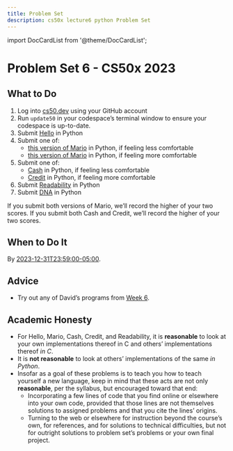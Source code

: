 ```yaml
---
title: Problem Set
description: cs50x lecture6 python Problem Set
---
```


import DocCardList from '@theme/DocCardList';

# Problem Set 6 - CS50x 2023

## What to Do

1.  Log into [cs50.dev](https://cs50.dev/) using your GitHub account
2.  Run `update50` in your codespace’s terminal window to ensure your codespace is up-to-date.
3.  Submit [Hello](hello.md) in Python
4.  Submit one of:
    -   [this version of Mario](less.md) in Python, if feeling less comfortable
    -   [this version of Mario](more.md) in Python, if feeling more comfortable
5.  Submit one of:
    -   [Cash](cash.md) in Python, if feeling less comfortable
    -   [Credit](credit.md) in Python, if feeling more comfortable
6.  Submit [Readability](readability.md) in Python
7.  Submit [DNA](dna.md) in Python

If you submit both versions of Mario, we’ll record the higher of your two scores. If you submit both Cash and Credit, we’ll record the higher of your two scores.

## When to Do It

By [2023-12-31T23:59:00-05:00](https://time.cs50.io/20231231T235900-0500).

## Advice

-   Try out any of David’s programs from [Week 6](https://cs50.harvard.edu/x/2023/psets/weeks/6/).

## Academic Honesty

-   For Hello, Mario, Cash, Credit, and Readability, it is **reasonable** to look at your own implementations thereof in C and others’ implementations thereof _in C_.
-   It is **not reasonable** to look at others’ implementations of the same _in Python_.
-   Insofar as a goal of these problems is to teach you how to teach yourself a new language, keep in mind that these acts are not only **reasonable**, per the syllabus, but encouraged toward that end:
    -   Incorporating a few lines of code that you find online or elsewhere into your own code, provided that those lines are not themselves solutions to assigned problems and that you cite the lines’ origins.
    -   Turning to the web or elsewhere for instruction beyond the course’s own, for references, and for solutions to technical difficulties, but not for outright solutions to problem set’s problems or your own final project.

<DocCardList />
